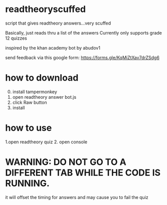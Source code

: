 # readtheoryscuffed
script that gives readtheory answers...very scuffed

Basically, just reads thru a list of the answers
Currently only supports grade 12 quizzes

inspired by the khan academy bot by abudov1

send feedback via this google form: https://forms.gle/KqMiZtXav7drZSdg6

# how to download
0. install tampermonkey
1. open  readtheory answer bot.js
2. click Raw button
3. install

# how to use
1.open readtheory quiz
2. open console
# WARNING: DO NOT GO TO A DIFFERENT TAB WHILE THE CODE IS RUNNING. 
it will offset the timing for answers and may cause you to fail the quiz
